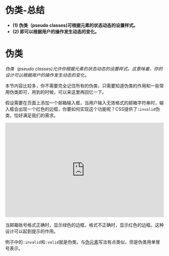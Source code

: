 # 伪类-总结

- **(1) 伪类（pseudo classes)可根据元素的状态动态的设置样式。**
- **(2) 即可以根据用户的操作发生动态的变化。**

# 伪类

*伪类（pseudo classes)允许你根据元素的状态动态的设置样式。这意味着，你的设计可以根据用户的操作发生动态的变化。*

本节内容比较多，你不需要完全记住所有的伪类，只需要知道伪类的作用和一些常用伪类即可，用到的时候，可以来这里再回忆一下。

假设需要在页面上添加一个邮箱输入框，当用户输入无效格式的邮箱字符串时，输入框会出现一个红色的边框，你要如何实现这个功能呢？CSS提供了`:invalid`伪类，恰好满足我们的需求。

<iframe height="300" style="width: 100%;" scrolling="no" title="018 Pseudo classes_01" src="https://codepen.io/AhCola/embed/gOROjoN?default-tab=html%2Cresult" frameborder="no" loading="lazy" allowtransparency="true" allowfullscreen="true">
  See the Pen <a href="https://codepen.io/AhCola/pen/gOROjoN">
  018 Pseudo classes_01</a> by Pengfei Wang (<a href="https://codepen.io/AhCola">@AhCola</a>)
  on <a href="https://codepen.io">CodePen</a>.
</iframe>

当邮箱账号格式正确时，显示绿色的边框，格式不正确时，显示红色的边框。这种设计可以起到提示的作用。

例子中的`:invalid`和`:valid`就是伪类。与[伪元素](http://pengfeixc.com/tutorial/css/pseudo-elements)写法有点类似，但是伪类用单冒号表示。
